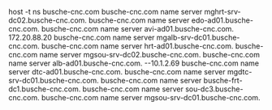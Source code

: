 host -t ns busche-cnc.com
busche-cnc.com name server mghrt-srv-dc02.busche-cnc.com.
busche-cnc.com name server edo-ad01.busche-cnc.com.
busche-cnc.com name server avi-ad01.busche-cnc.com. 172.20.88.20
busche-cnc.com name server mgalb-srv-dc01.busche-cnc.com.
busche-cnc.com name server hrt-ad01.busche-cnc.com.
busche-cnc.com name server mgsou-srv-dc02.busche-cnc.com.
busche-cnc.com name server alb-ad01.busche-cnc.com. --10.1.2.69
busche-cnc.com name server dtc-ad01.busche-cnc.com.
busche-cnc.com name server mgdtc-srv-dc01.busche-cnc.com.
busche-cnc.com name server busche-frt-dc1.busche-cnc.com.
busche-cnc.com name server sou-dc3.busche-cnc.com.
busche-cnc.com name server mgsou-srv-dc01.busche-cnc.com.
